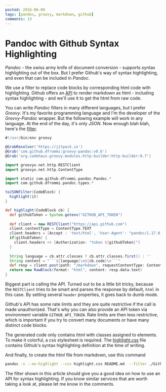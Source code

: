 ```yaml
---
posted: 2016-06-09
tags: [pandoc, groovy, markdown, github]
comments: 13
---
```


# Pandoc with Github Syntax Highlighting

*Pandoc* - the swiss army knife of document conversion - supports syntax highlighting out of the box. But I prefer Github's way of syntax highlighting, and even that can be included in *Pandoc*.

We use a filter to replace code blocks by corresponding html code with highlighting. Github offers an [API](https://developer.github.com/v3/markdown/) to render markdown as html - including syntax highlighting - and we'll use it to get the html from raw code.

You can write *Pandoc* filters in many different languages, but I prefer *Groovy*. It's my favorite programming language and I'm the developer of the *Grovvy-Pandoc* wrapper. But the following example will work in any language. At the end of the day, it's only *JSON*. Now enough blah blah, here's the [filter](GithubHighlight.groovy).

```groovy
#!/usr/bin/env groovy

@GrabResolver('https://jitpack.io')
@Grab('com.github.dfrommi:groovy-pandoc:v0.6')
@Grab('org.codehaus.groovy.modules.http-builder:http-builder:0.7')

import groovyx.net.http.RESTClient
import groovyx.net.http.ContentType

import static com.github.dfrommi.pandoc.Pandoc.*
import com.github.dfrommi.pandoc.types.*

toJSONFilter(CodeBlock) { 
  highlight(it)
}

def highlight(CodeBlock cb) {
  def githubToken = System.getenv("GITHUB_API_TOKEN")
    
  def client = new RESTClient("https://api.github.com")
  client.contentType = ContentType.TEXT
  client.headers = [Accept : 'text/html', 'User-Agent': "pandoc/1.17.0.3"]
  if(githubToken) {
    client.headers << [Authorization: "token ${githubToken}"]
  }
  
  String language = cb.attr.classes ? cb.attr.classes.first() : ''
  String content = "```${language}\n${cb.code}\n```"
  def resp = client.post(path: "/markdown", requestContentType: ContentType.JSON, body: [text: content])
  return new RawBlock(format: "html", content: resp.data.text)
}
````

Biggest part is calling the API. Turned out to be a little bit tricky, because the `RESTClient` tries to be smart and parses the response by default, `html` in this case. By setting several `header` properties, it goes back to dumb mode.

Github's API has some rate limits and they are quite restrictive if the call is made unauthorized. That's why you can also provide an API token via environment variable `GITHUB_API_TOKEN`. Rate limits are then less restrictive, which is important if you try to convert many documents or have many distinct code blocks.

The generated code only contains *html* with classes assigned to elements. To make it colorful, a css stylesheet is required. The [highlight.css](highlight.css) file contains Github's syntax highlighting definition at the time of writing.

And finally, to create the *html* file from markdown, use this command

```bash
pandoc -s --no-highlight --css highlight.css README.md  --filter ./GithubHighlight.groovy -o README.html
```

The filter shown in this article should give you a good idea on how to use an API for syntax highlighting. If you know similar services that are worth taking a look at, please let me know in the comments.
